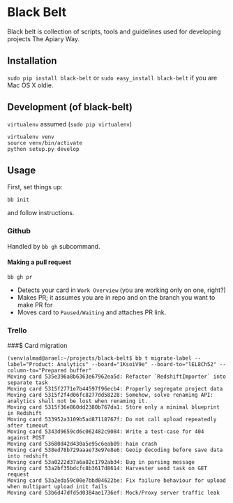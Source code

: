# Black Belt

Black belt is collection of scripts, tools and guidelines used for developing projects The Apiary Way.

## Installation

`sudo pip install black-belt` or `sudo easy_install black-belt` if you are Mac OS X oldie.


## Development (of black-belt)

`virtualenv` assumed (`sudo pip virtualenv`)

```
virtualenv venv
source venv/bin/activate
python setup.py develop
```

## Usage

First, set things up:

`bb init`

and follow instructions.

### Github

Handled by `bb gh` subcommand.

#### Making a pull request

`bb gh pr`

* Detects your card in `Work Overview` (you are working only on one, right?)
* Makes PR; it assumes you are in repo and on the branch you want to make PR for
* Moves card to `Paused/Waiting` and attaches PR link. 

### Trello

###$ Card migration

```
(venv)almad@arael:~/projects/black-belt$ bb t migrate-label --label="Product: Analytics" --board="1KsoiV9e" --board-to="lEL8Ch52" --column-to="Prepared buffer"
Moving card 535e396a8b6363e67962ea5d: Refactor `RedshiftImporter` into separate task
Moving card 5315f2771e7b44597f96ecb4: Properly segregate project data
Moving card 5315f2f4d06fc8277dd58228: Somehow, solve renaming API: analytics shall not be lost when renaming it.
Moving card 5315f36e860dd2380b767da1: Store only a minimal blueprint in Redshift
Moving card 533952a3109b5ad87118767f: Do not call upload repeatedly after timeout
Moving card 5343d9659cd6c062482c9084: Write a test-case for 404 against POST
Moving card 53680d42d430a5e95c6eab09: hain crash
Moving card 538ed78b729aaae73e97e8e6: Geoip decoding before save data into redshift
Moving card 53a0222d37a6a82c1792ab34: Bug in parsing message
Moving card 53a2bf35bdcfc8b3617d8614: Harvester send task on GET request
Moving card 53a2eda59c00e7bbd04622be: Fix failure behaviour for upload when multipart upload init fails
Moving card 53b6d47dfd5d0384ae1736ef: Mock/Proxy server traffic leak
```
